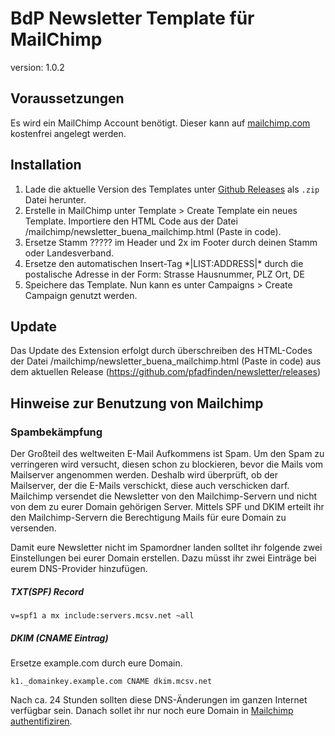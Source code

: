 # BdP Newsletter Template für MailChimp

version: 1.0.2

## Voraussetzungen
Es wird ein MailChimp Account benötigt. Dieser kann auf [mailchimp.com](//mailchimp.com/) kostenfrei angelegt werden.

## Installation
1. Lade die aktuelle Version des Templates unter [Github Releases](https://github.com/pfadfinden/newsletter/releases) als `.zip` Datei herunter.
2. Erstelle in MailChimp unter Template > Create Template ein neues Template. Importiere den HTML Code aus der Datei /mailchimp/newsletter_buena_mailchimp.html (Paste in code).
3. Ersetze Stamm ????? im Header und 2x im Footer durch deinen Stamm oder Landesverband.
4. Ersetze den automatischen Insert-Tag \*|LIST:ADDRESS|\* durch die postalische Adresse in der Form: Strasse Hausnummer, PLZ Ort, DE
5. Speichere das Template. Nun kann es unter Campaigns > Create Campaign genutzt werden.

## Update
Das Update des Extension erfolgt durch überschreiben des HTML-Codes der Datei /mailchimp/newsletter_buena_mailchimp.html (Paste in code) aus dem aktuellen Release (https://github.com/pfadfinden/newsletter/releases)

## Hinweise zur Benutzung von Mailchimp

### Spambekämpfung
Der Großteil des weltweiten E-Mail Aufkommens ist Spam. Um den Spam zu verringeren wird versucht, diesen schon zu blockieren, bevor die Mails vom Mailserver angenommen werden. Deshalb wird überprüft, ob der Mailserver, der die E-Mails verschickt, diese auch verschicken darf. Mailchimp versendet die Newsletter von den Mailchimp-Servern und nicht von dem zu eurer Domain gehörigen Server. Mittels SPF und DKIM erteilt ihr den Mailchimp-Servern die Berechtigung Mails für eure Domain zu versenden.

Damit eure Newsletter nicht im Spamordner landen solltet ihr folgende zwei Einstellungen bei eurer Domain erstellen. Dazu müsst ihr zwei Einträge bei eurem DNS-Provider hinzufügen.

##### TXT(SPF) Record

    v=spf1 a mx include:servers.mcsv.net ~all


##### DKIM (CNAME Eintrag)

Ersetze example.com durch eure Domain.

    k1._domainkey.example.com CNAME dkim.mcsv.net

Nach ca. 24 Stunden sollten diese DNS-Änderungen im ganzen Internet verfügbar sein. Danach sollet ihr nur noch eure Domain in [Mailchimp authentifiziren](http://kb.mailchimp.com/delivery/deliverability-research/set-up-mailchimp-authentication).


